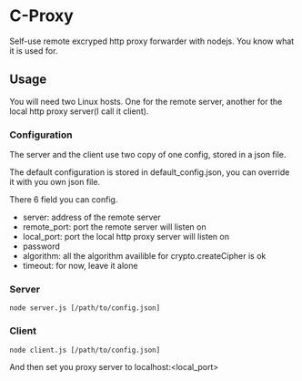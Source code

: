 # C-Proxy
Self-use remote excryped http proxy forwarder with nodejs. You know what it is 
used for.

## Usage
You will need two Linux hosts. One for the remote server, another for the 
local http proxy server(I call it client).

### Configuration
The server and the client use two copy of one config, stored in a json file.

The default configuration is stored in default_config.json, you can override it
with you own json file.

There 6 field you can config.

 * server: address of the remote server
 * remote_port: port the remote server will listen on
 * local_port: port the local http proxy server will listen on
 * password
 * algorithm: all the algorithm availible for crypto.createCipher is ok
 * timeout: for now, leave it alone

### Server
```
node server.js [/path/to/config.json]
```

### Client
```
node client.js [/path/to/config.json]
```

And then set you proxy server to localhost:<local_port>

